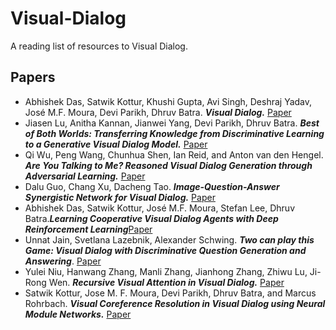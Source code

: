 # Visual-Dialog
A reading list of resources to Visual Dialog.

## Papers
- Abhishek Das, Satwik Kottur, Khushi Gupta, Avi Singh, Deshraj Yadav, José M.F. Moura, Devi Parikh, Dhruv Batra. **_Visual Dialog._** [Paper](http://openaccess.thecvf.com/content_cvpr_2017/papers/Das_Visual_Dialog_CVPR_2017_paper.pdf)
- Jiasen Lu, Anitha Kannan, Jianwei Yang, Devi Parikh, Dhruv Batra. **_Best of Both Worlds: Transferring Knowledge from Discriminative Learning to a Generative Visual Dialog Model._** [Paper](https://arxiv.org/abs/1706.01554)
- Qi Wu, Peng Wang, Chunhua Shen, Ian Reid, and Anton van den Hengel. **_Are You Talking to Me? Reasoned Visual Dialog Generation through Adversarial Learning._** [Paper](https://arxiv.org/abs/1711.07613)
- Dalu Guo, Chang Xu, Dacheng Tao. **_Image-Question-Answer Synergistic Network for Visual Dialog._** [Paper](https://arxiv.org/abs/1902.09774)
- Abhishek Das, Satwik Kottur, José M.F. Moura, Stefan Lee, Dhruv Batra.**_Learning Cooperative Visual Dialog Agents with Deep Reinforcement Learning_**[Paper](https://arxiv.org/abs/1703.06585)
- Unnat Jain, Svetlana Lazebnik, Alexander Schwing. **_Two can play this Game: Visual Dialog with Discriminative Question Generation and Answering_**. [Paper](https://arxiv.org/abs/1803.11186)
- Yulei Niu, Hanwang Zhang, Manli Zhang, Jianhong Zhang, Zhiwu Lu, Ji-Rong Wen. **_Recursive Visual Attention in Visual Dialog._** [Paper](https://arxiv.org/abs/1812.02664)
- Satwik Kottur, Jose M. F. Moura, Devi Parikh, Dhruv Batra, and Marcus Rohrbach. **_Visual Coreference Resolution in Visual Dialog using Neural Module Networks._** [Paper](https://arxiv.org/abs/1809.01816)
